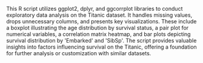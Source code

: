 This R script utilizes ggplot2, dplyr, and ggcorrplot libraries to conduct exploratory data analysis on the Titanic dataset. It handles missing values, drops unnecessary columns, and presents key visualizations. These include a boxplot illustrating the age distribution by survival status, a pair plot for numerical variables, a correlation matrix heatmap, and bar plots depicting survival distribution by 'Embarked' and 'SibSp'. The script provides valuable insights into factors influencing survival on the Titanic, offering a foundation for further analysis or customization with similar datasets.
